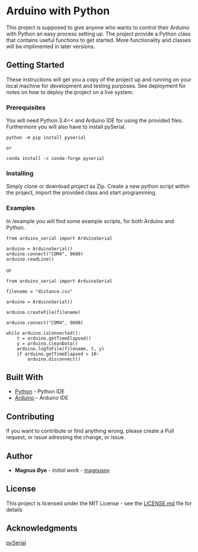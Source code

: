 # Arduino with Python

This project is supposed to give anyone who wants to control their Arduino with Python an easy process setting up. The project provide a Python class that contains useful functions to get started. More functionality and classes will be implimented in later versions.

## Getting Started

These instructions will get you a copy of the project up and running on your local machine for development and testing purposes. See deployment for notes on how to deploy the project on a live system.

### Prerequisites

You will need Python 3.4=< and Arduino IDE for using the provided files.
Furthermore you will also have to install pySerial.

```
python -m pip install pyserial

or

conda install -c conda-forge pyserial
```

### Installing

Simply clone or download project as Zip.
Create a new python script within the project,
import the provided class and start programming.

### Examples

In /example you will find some example scripts,
for both Arduino and Python.

```
from arduino_serial import ArduinoSerial

arduino = ArduinoSerial()
arduino.connect("COM4", 9600)
arduino.readLine()
```

or

```
from arduino_serial import ArduinoSerial

filename = "distance.csv"

arduino = ArduinoSerial()

arduino.createFile(filename)

arduino.connect("COM4", 9600)

while arduino.isConnected():
	t = arduino.getTimeElapsed()
	y = arduino.cleanData()
	arduino.logToFile(filename, t, y)
	if arduino.getTimeElapsed > 10:
		arduino.disconnect()
```


## Built With

* [Python](https://www.python.org/) - Python IDE
* [Arduino](https://www.arduino.cc/) - Arduino IDE

## Contributing

If you want to contribute or find anything wrong, please create a Pull request, or issue adressing the change, or issue.


## Author

* **Magnus Øye** - *Initial work* - [magnusoy](https://github.com/magnusoy)


## License

This project is licensed under the MIT License - see the [LICENSE.md](LICENSE.md) file for details


## Acknowledgments

[pySerial](http://pyserial.readthedocs.io/en/latest/index.html)
